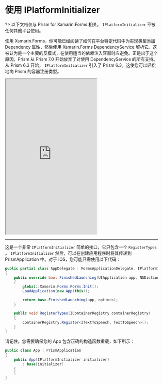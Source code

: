 # 使用 IPlatformInitializer

?> 以下文档仅与 Prism for Xamarin.Forms 相关。 `IPlatformInitializer` 不被任何其他平台使用。

使用 Xamarin.Forms，你可能已经阅读了如何在平台特定代码中为实现类型添加 Dependency 属性，然后使用 Xamarin.Forms DependencyService 解析它。这被认为是一个主要的反模式，在使用适当的依赖注入容器时应避免。正是出于这个原因，Prism 从 Prism 7.0 开始放弃了对使用 DependencyService 的所有支持。从 Prism 6.3 开始， `IPlatformInitializer` 引入了 Prism 6.3。这使您可以轻松地向 Prism 的容器注册类型。

<iframe height="510" src="https://www.youtube.com/embed/qMzTAOOgY8c" allow="autoplay; encrypted-media" allowfullscreen></iframe>

<hr />

这是一个非常 `IPlatformInitializer` 简单的接口，它只包含一个 `RegisterTypes` 。 `IPlatformInitializer` 然后，可以在创建应用程序时将其传递到 PrismApplication 中。对于 iOS，您可能只需使用以下代码：

```cs
public partial class AppDelegate : FormsApplicationDelegate, IPlatformInitializer
{
    public override bool FinishedLaunching(UIApplication app, NSDictionary options)
    {
        global::Xamarin.Forms.Forms.Init();
        LoadApplication(new App(this));

        return base.FinishedLaunching(app, options);
    }

    public void RegisterTypes(IContainerRegistry containerRegistry)
    {
        containerRegistry.Register<ITextToSpeech, TextToSpeech>();
    }
}
```

请记住，您需要确保您的 App 包含正确的构造函数重载，如下所示：

```cs
public class App : PrismApplication
{
    public App(IPlatformInitializer initializer)
        : base(initializer)
    {
    }
}
```
